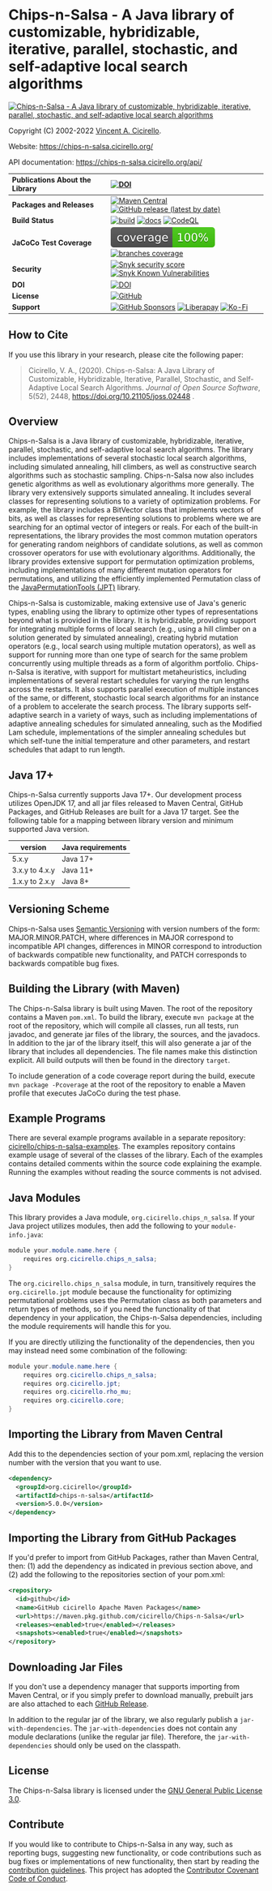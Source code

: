 # Chips-n-Salsa - A Java library of customizable, hybridizable, iterative, parallel, stochastic, and self-adaptive local search algorithms

[![Chips-n-Salsa - A Java library of customizable, hybridizable, iterative, parallel, stochastic, and self-adaptive local search algorithms](https://chips-n-salsa.cicirello.org/images/chips-n-salsa640.png)](#chips-n-salsa---a-java-library-of-customizable-hybridizable-iterative-parallel-stochastic-and-self-adaptive-local-search-algorithms)

Copyright (C) 2002-2022 [Vincent A. Cicirello](https://www.cicirello.org/).

Website: https://chips-n-salsa.cicirello.org/

API documentation: https://chips-n-salsa.cicirello.org/api/

| __Publications About the Library__ | [![DOI](https://joss.theoj.org/papers/10.21105/joss.02448/status.svg)](https://doi.org/10.21105/joss.02448) |
| :--- | :--- |
| __Packages and Releases__ | [![Maven Central](https://img.shields.io/maven-central/v/org.cicirello/chips-n-salsa.svg?label=Maven%20Central&logo=apachemaven)](https://search.maven.org/artifact/org.cicirello/chips-n-salsa) [![GitHub release (latest by date)](https://img.shields.io/github/v/release/cicirello/Chips-n-Salsa?logo=GitHub)](https://github.com/cicirello/Chips-n-Salsa/releases) |
| __Build Status__ | [![build](https://github.com/cicirello/Chips-n-Salsa/workflows/build/badge.svg)](https://github.com/cicirello/Chips-n-Salsa/actions/workflows/build.yml) [![docs](https://github.com/cicirello/Chips-n-Salsa/workflows/docs/badge.svg)](https://chips-n-salsa.cicirello.org/api/) [![CodeQL](https://github.com/cicirello/Chips-n-Salsa/actions/workflows/codeql-analysis.yml/badge.svg)](https://github.com/cicirello/Chips-n-Salsa/actions/workflows/codeql-analysis.yml) |
| __JaCoCo Test Coverage__ | [![coverage](https://raw.githubusercontent.com/cicirello/Chips-n-Salsa/badges/jacoco.svg)](https://github.com/cicirello/Chips-n-Salsa/actions/workflows/build.yml) [![branches coverage](https://raw.githubusercontent.com/cicirello/Chips-n-Salsa/badges/branches.svg)](https://github.com/cicirello/Chips-n-Salsa/actions/workflows/build.yml) |
| __Security__ | [![Snyk security score](https://snyk-widget.herokuapp.com/badge/mvn/org.cicirello/chips-n-salsa/badge.svg)](https://snyk.io/vuln/maven%3Aorg.cicirello%3Achips-n-salsa) [![Snyk Known Vulnerabilities](https://snyk.io/test/github/cicirello/Chips-n-Salsa/badge.svg)](https://snyk.io/test/github/cicirello/Chips-n-Salsa) |
| __DOI__ | [![DOI](https://zenodo.org/badge/273074441.svg)](https://zenodo.org/badge/latestdoi/273074441) |
| __License__ | [![GitHub](https://img.shields.io/github/license/cicirello/Chips-n-Salsa)](https://github.com/cicirello/Chips-n-Salsa/blob/master/LICENSE) |
| __Support__ | [![GitHub Sponsors](https://img.shields.io/badge/sponsor-30363D?logo=GitHub-Sponsors&logoColor=#EA4AAA)](https://github.com/sponsors/cicirello) [![Liberapay](https://img.shields.io/badge/Liberapay-F6C915?logo=liberapay&logoColor=black)](https://liberapay.com/cicirello) [![Ko-Fi](https://img.shields.io/badge/Ko--fi-F16061?logo=ko-fi&logoColor=white)](https://ko-fi.com/cicirello) | 

## How to Cite

If you use this library in your research, please cite the following paper:

> Cicirello, V. A., (2020). Chips-n-Salsa: A Java Library of Customizable, Hybridizable, Iterative, Parallel, Stochastic, and Self-Adaptive Local Search Algorithms. *Journal of Open Source Software*, 5(52), 2448, https://doi.org/10.21105/joss.02448 .

## Overview

Chips-n-Salsa is a Java library of customizable, hybridizable, iterative, parallel, stochastic, and self-adaptive local search algorithms. The library includes implementations of several stochastic local search algorithms, including simulated annealing, hill climbers, as well as constructive search algorithms such as stochastic sampling. Chips-n-Salsa now also includes genetic algorithms as well as evolutionary algorithms more generally. The library very extensively supports simulated annealing. It includes several classes for representing solutions to a variety of optimization problems. For example, the library includes a BitVector class that implements vectors of bits, as well as classes for representing solutions to problems where we are searching for an optimal vector of integers or reals. For each of the built-in representations, the library provides the most common mutation operators for generating random neighbors of candidate solutions, as well as common crossover operators for use with evolutionary algorithms. Additionally, the library provides extensive support for permutation optimization problems, including implementations of many different mutation operators for permutations, and utilizing the efficiently implemented Permutation class of the [JavaPermutationTools (JPT)](https://jpt.cicirello.org/) library.

Chips-n-Salsa is customizable, making extensive use of Java's generic types, enabling using the library to optimize other types of representations beyond what is provided in the library. It is hybridizable, providing support for integrating multiple forms of local search (e.g., using a hill climber on a solution generated by simulated annealing), creating hybrid mutation operators (e.g., local search using multiple mutation operators), as well as support for running more than one type of search for the same problem concurrently using multiple threads as a form of algorithm portfolio. Chips-n-Salsa is iterative, with support for multistart metaheuristics, including implementations of several restart schedules for varying the run lengths across the restarts. It also supports parallel execution of multiple instances of the same, or different, stochastic local search algorithms for an instance of a problem to accelerate the search process. The library supports self-adaptive search in a variety of ways, such as including implementations of adaptive annealing schedules for simulated annealing, such as the Modified Lam schedule, implementations of the simpler annealing schedules but which self-tune the initial temperature and other parameters, and restart schedules that adapt to run length.

## Java 17+

Chips-n-Salsa currently supports Java 17+. Our development process utilizes OpenJDK 17, and
all jar files released to Maven Central, GitHub Packages, and GitHub Releases are built for a Java 17 target.
See the following table for a mapping between library version and minimum supported Java version.

| version | Java requirements |
| --- | --- |
| 5.x.y | Java 17+ |
| 3.x.y to 4.x.y | Java 11+ |
| 1.x.y to 2.x.y | Java 8+ |

## Versioning Scheme

Chips-n-Salsa uses [Semantic Versioning](https://semver.org/) with 
version numbers of the form: MAJOR.MINOR.PATCH, where differences 
in MAJOR correspond to incompatible API changes, differences in MINOR 
correspond to introduction of backwards compatible new functionality, 
and PATCH corresponds to backwards compatible bug fixes.

## Building the Library (with Maven)

The Chips-n-Salsa library is built using Maven. The root of the
repository contains a Maven `pom.xml`.  To build the library, 
execute `mvn package` at the root of the repository, which
will compile all classes, run all tests, run javadoc, and generate 
jar files of the library, the sources, and the javadocs.  In addition
to the jar of the library itself, this will also generate a
jar of the library that includes all dependencies.  The file names
make this distinction explicit.  All build outputs will then
be found in the directory `target`.

To include generation of a code coverage report during the build,
execute `mvn package -Pcoverage` at the root of the repository to 
enable a Maven profile that executes JaCoCo during the test phase.

## Example Programs

There are several example programs available in a separate repository:
[cicirello/chips-n-salsa-examples](https://github.com/cicirello/chips-n-salsa-examples).
The examples repository contains example usage of several of the 
classes of the library. Each of the examples contains detailed
comments within the source code explaining the example. Running the 
examples without reading the source comments is not advised.   

## Java Modules

This library provides a Java module, `org.cicirello.chips_n_salsa`. If your Java
project utilizes modules, then add the following to your `module-info.java`:

```Java
module your.module.name.here {
	requires org.cicirello.chips_n_salsa;
}
```

The `org.cicirello.chips_n_salsa` module, in turn, transitively requires
the `org.cicirello.jpt` module because the functionality for optimizing
permutational problems uses the Permutation class as both parameters and
return types of methods, so if you need the functionality of that dependency
in your application, the Chips-n-Salsa dependencies, including the module
requirements will handle this for you.

If you are directly utilizing the functionality of the dependencies, then you may instead 
need some combination of the following:

```Java
module your.module.name.here {
	requires org.cicirello.chips_n_salsa;
	requires org.cicirello.jpt;
	requires org.cicirello.rho_mu;
	requires org.cicirello.core;
}
```

## Importing the Library from Maven Central

Add this to the dependencies section of your pom.xml, replacing 
the version number with the version that you want to use.

```XML
<dependency>
  <groupId>org.cicirello</groupId>
  <artifactId>chips-n-salsa</artifactId>
  <version>5.0.0</version>
</dependency>
```

## Importing the Library from GitHub Packages

If you'd prefer to import from GitHub Packages, rather than Maven Central,
then: (1) add the dependency as indicated in previous section above, and (2) add 
the following to the repositories section of your pom.xml:

```XML
<repository>
  <id>github</id>
  <name>GitHub cicirello Apache Maven Packages</name>
  <url>https://maven.pkg.github.com/cicirello/Chips-n-Salsa</url>
  <releases><enabled>true</enabled></releases>
  <snapshots><enabled>true</enabled></snapshots>
</repository>
```

## Downloading Jar Files

If you don't use a dependency manager that supports importing from Maven Central,
or if you simply prefer to download manually, prebuilt jars are also attached to 
each [GitHub Release](https://github.com/cicirello/Chips-n-Salsa/releases).

In addition to the regular jar of the library, we also regularly publish 
a `jar-with-dependencies`. The `jar-with-dependencies` 
does not contain any module declarations (unlike the regular jar file). Therefore, the
`jar-with-dependencies` should only be used on the classpath.

## License

The Chips-n-Salsa library is licensed under the [GNU General Public License 3.0](https://www.gnu.org/licenses/gpl-3.0.en.html).

## Contribute

If you would like to contribute to Chips-n-Salsa in any way, such 
as reporting bugs, suggesting new functionality, or code contributions 
such as bug fixes or implementations of new functionality, then start 
by reading 
the [contribution guidelines](https://github.com/cicirello/.github/blob/main/CONTRIBUTING.md).
This project has adopted 
the [Contributor Covenant Code of Conduct](https://github.com/cicirello/.github/blob/main/CODE_OF_CONDUCT.md).
